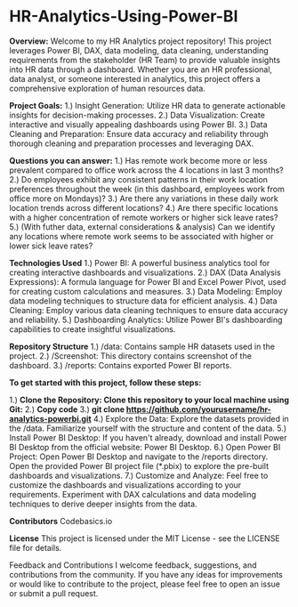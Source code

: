 # HR-Analytics-Using-Power-BI

**Overview:**
Welcome to my HR Analytics project repository! This project leverages Power BI, DAX, data modeling, data cleaning, understanding requirements from the stakeholder (HR Team) to provide valuable insights into HR data through a dashboard. Whether you are an HR professional, data analyst, or someone interested in analytics, this project offers a comprehensive exploration of human resources data.


**Project Goals:**
1.) Insight Generation: Utilize HR data to generate actionable insights for decision-making processes.
2.) Data Visualization: Create interactive and visually appealing dashboards using Power BI.
3.) Data Cleaning and Preparation: Ensure data accuracy and reliability through thorough cleaning and preparation processes and leveraging DAX.

**Questions you can answer:**
1.) Has remote work become more or less prevalent compared to office work across the 4 locations in last 3 months?
2.) Do employees exhibit any consistent patterns in their work location preferences throughout the week (in this dashboard, employees work from office more on Mondays)?
3.) Are there any variations in these daily work location trends across different locations?
4.) Are there specific locations with a higher concentration of remote workers or higher sick leave rates?
5.) (With futher data, external considerations & analysis) Can we identify any locations where remote work seems to be associated with higher or lower sick leave rates?

**Technologies Used**
1.) Power BI: A powerful business analytics tool for creating interactive dashboards and visualizations.
2.) DAX (Data Analysis Expressions): A formula language for Power BI and Excel Power Pivot, used for creating custom calculations and measures.
3.) Data Modeling: Employ data modeling techniques to structure data for efficient analysis.
4.) Data Cleaning: Employ various data cleaning techniques to ensure data accuracy and reliability.
5.) Dashboarding Analytics: Utilize Power BI's dashboarding capabilities to create insightful visualizations.

**Repository Structure**
1.) /data: Contains sample HR datasets used in the project.
2.) /Screenshot: This directory contains screenshot of the dashboard.
3.) /reports: Contains exported Power BI reports.

**To get started with this project, follow these steps:**

1.) **Clone the Repository: Clone this repository to your local machine using Git:**
2.) **Copy code**
3.) **git clone https://github.com/yourusername/hr-analytics-powerbi.git**
4.) Explore the Data: Explore the datasets provided in the /data. Familiarize yourself with the structure and content of the data.
5.) Install Power BI Desktop: If you haven't already, download and install Power BI Desktop from the official website: Power BI Desktop.
6.) Open Power BI Project: Open Power BI Desktop and navigate to the /reports directory. Open the provided Power BI project file (*.pbix) to explore the pre-built dashboards and visualizations.
7.) Customize and Analyze: Feel free to customize the dashboards and visualizations according to your requirements. Experiment with DAX calculations and data modeling techniques to derive deeper insights from the data.

**Contributors**
Codebasics.io

**License**
This project is licensed under the MIT License - see the LICENSE file for details.

Feedback and Contributions
I welcome feedback, suggestions, and contributions from the community. If you have any ideas for improvements or would like to contribute to the project, please feel free to open an issue or submit a pull request.
